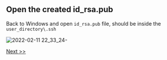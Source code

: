 ## Open the created id_rsa.pub

Back to Windows and open `id_rsa.pub` file, should be inside the `user_directory\.ssh`

![2022-02-11 22_33_24-](https://user-images.githubusercontent.com/55657279/153697527-feeb44fa-ece1-441a-89cf-46802272e30f.png)

[Next >>](5.md)
